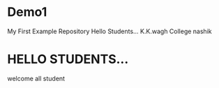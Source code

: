 # Demo1
My First Example Repository
Hello Students...
K.K.wagh College nashik
<h1> HELLO STUDENTS...</h1>
<p>welcome all student</p>
